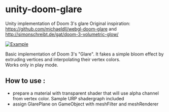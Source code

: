 # unity-doom-glare
Unity implementation of Doom 3's glare
Original inspiration: https://github.com/michaeldll/webgl-doom-glare and http://simonschreibt.de/gat/doom-3-volumetric-glow/  

[![Example](https://img.youtube.com/vi/x0iHw2pchz4/maxresdefault.jpg)](https://youtu.be/x0iHw2pchz4) 

Basic implementation of Doom 3's "Glare". It fakes a simple bloom effect by extruding vertices and interpolating their vertex colors.  
Works only in play mode.  
## How to use :  
- prepare a material with transparent shader that will use alpha channel from vertex color. Sample URP shadergraph included  
- assign GlarePlane on GameObject with meshFilter and meshRenderer
